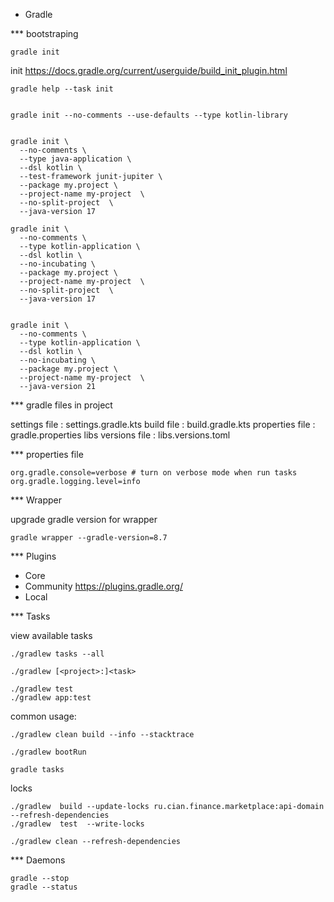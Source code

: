 * Gradle

*** bootstraping

```
gradle init
```
init
https://docs.gradle.org/current/userguide/build_init_plugin.html

```
gradle help --task init


gradle init --no-comments --use-defaults --type kotlin-library


gradle init \
  --no-comments \
  --type java-application \
  --dsl kotlin \
  --test-framework junit-jupiter \
  --package my.project \
  --project-name my-project  \
  --no-split-project  \
  --java-version 17

gradle init \
  --no-comments \
  --type kotlin-application \
  --dsl kotlin \
  --no-incubating \
  --package my.project \
  --project-name my-project  \
  --no-split-project  \
  --java-version 17


gradle init \
  --no-comments \
  --type kotlin-application \
  --dsl kotlin \
  --no-incubating \
  --package my.project \
  --project-name my-project  \
  --java-version 21

```


*** gradle files in project

settings file      : settings.gradle.kts
build file         : build.gradle.kts
properties file    : gradle.properties
libs versions file : libs.versions.toml

*** properties file

```
org.gradle.console=verbose # turn on verbose mode when run tasks
org.gradle.logging.level=info
```

*** Wrapper

upgrade gradle version for wrapper
```
gradle wrapper --gradle-version=8.7
```


*** Plugins

- Core 
- Community https://plugins.gradle.org/
- Local


*** Tasks

view available tasks
```
./gradlew tasks --all
```

```
./gradlew [<project>:]<task>
```

```
./gradlew test
./gradlew app:test
```




common usage:

```
./gradlew clean build --info --stacktrace

./gradlew bootRun

gradle tasks
```


locks
```
./gradlew  build --update-locks ru.cian.finance.marketplace:api-domain --refresh-dependencies
./gradlew  test  --write-locks
```

```
./gradlew clean --refresh-dependencies
```



*** Daemons

```
gradle --stop
gradle --status
```